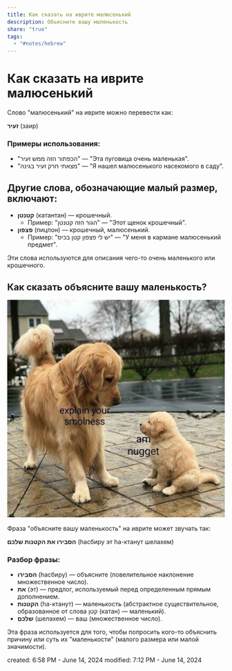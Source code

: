 ```yaml
---
title: Как сказать на иврите малюсенький
description: Объясните вашу маленькость
share: "true"
tags:
  - "#notes/hebrew"
---
```

# Как сказать на иврите малюсенький

Слово "малюсенький" на иврите можно перевести как:

**זעיר** (заир)

### Примеры использования:
- "הכפתור הזה ממש זעיר" — "Эта пуговица очень маленькая".
- "מצאתי חרק זעיר בגינה" — "Я нашел малюсенького насекомого в саду".


## Другие слова, обозначающие малый размер, включают:


- **קטנטן** (катантан) — крошечный.
   - Пример: "הגור הזה קטנטן" — "Этот щенок крошечный".
- **פצפון** (пицпон) — крошечный, малюсенький.
   - Пример: "יש לי פצפון קטן בכיס" — "У меня в кармане малюсенький предмет".

Эти слова используются для описания чего-то очень маленького или крошечного.


## Как сказать объясните вашу маленькость?

![Smallness.jpg](./Blog/Hebrew/Smallness.jpg)

Фраза "объясните вашу маленькость" на иврите может звучать так:

**הסבירו את הקטנות שלכם** (hасбиру эт hа-ктанут шелахем)

### Разбор фразы:
- **הסבירו** (hасбиру) — объясните (повелительное наклонение множественное число).
- **את** (эт) — предлог, используемый перед определенным прямым дополнением.
- **הקטנות** (hа-ктанут) — маленькость (абстрактное существительное, образованное от слова קטן (катан) — маленький).
- **שלכם** (шелахем) — ваш (множественное число).

Эта фраза используется для того, чтобы попросить кого-то объяснить причину или суть их "маленькости" (малого размера или малой значимости).

created: 6:58 PM - June 14, 2024
modified: 7:12 PM - June 14, 2024
